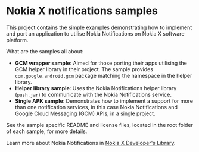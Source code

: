 Nokia X notifications samples
=============================

This project contains the simple examples demonstrating how to implement and
port an application to utilise Nokia Notifications on Nokia X software platform.

What are the samples all about:

* **GCM wrapper sample**: Aimed for those porting their apps utilising the GCM
  helper library in their project. The sample provides `com.google.android.gcm`
  package matching the namespace in the helper library.
* **Helper library sample**: Uses the Nokia Notifications helper library
  (`push.jar`) to communicate with the Nokia Notifications service.
* **Single APK sample**: Demonstrates how to implement a support for more than
  one notification services, in this case Nokia Notifications and Google Cloud
  Messaging (GCM) APIs, in a single project.

See the sample specific README and license files, located in the root folder of
each sample, for more details.

Learn more about Nokia Notifications in
[Nokia X Developer's Library](http://developer.nokia.com/resources/library/nokia-x).

